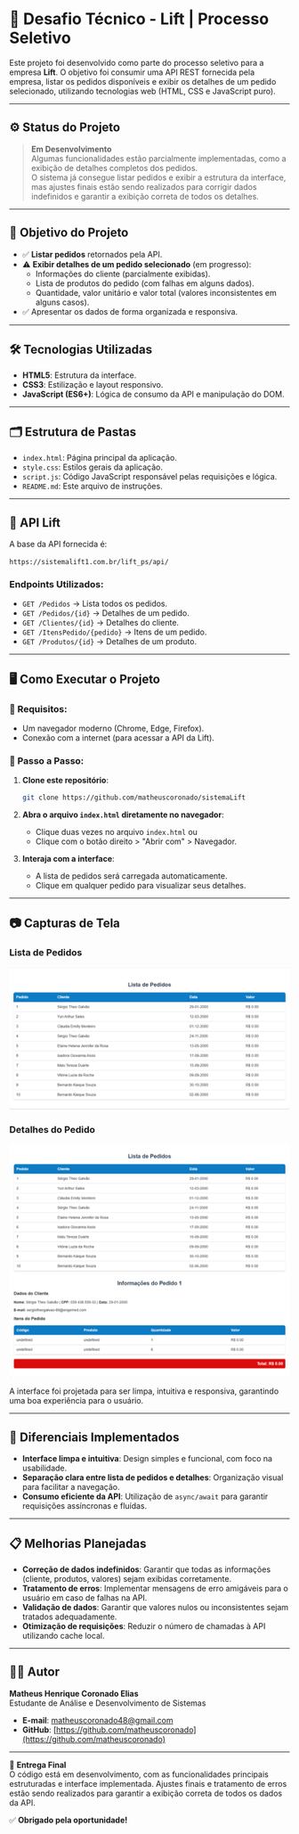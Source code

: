 # 🚀 Desafio Técnico - Lift | Processo Seletivo

Este projeto foi desenvolvido como parte do processo seletivo para a empresa **Lift**. O objetivo foi consumir uma API REST fornecida pela empresa, listar os pedidos disponíveis e exibir os detalhes de um pedido selecionado, utilizando tecnologias web (HTML, CSS e JavaScript puro).

---

## ⚙️ Status do Projeto

> **Em Desenvolvimento**  
> Algumas funcionalidades estão parcialmente implementadas, como a exibição de detalhes completos dos pedidos.  
> O sistema já consegue listar pedidos e exibir a estrutura da interface, mas ajustes finais estão sendo realizados para corrigir dados indefinidos e garantir a exibição correta de todos os detalhes.

---

## 🎯 Objetivo do Projeto

- ✅ **Listar pedidos** retornados pela API.
- ⚠️ **Exibir detalhes de um pedido selecionado** (em progresso):
  - Informações do cliente (parcialmente exibidas).
  - Lista de produtos do pedido (com falhas em alguns dados).
  - Quantidade, valor unitário e valor total (valores inconsistentes em alguns casos).
- ✅ Apresentar os dados de forma organizada e responsiva.

---

## 🛠️ Tecnologias Utilizadas

- **HTML5**: Estrutura da interface.
- **CSS3**: Estilização e layout responsivo.
- **JavaScript (ES6+)**: Lógica de consumo da API e manipulação do DOM.

---

## 🗂️ Estrutura de Pastas

- `index.html`: Página principal da aplicação.
- `style.css`: Estilos gerais da aplicação.
- `script.js`: Código JavaScript responsável pelas requisições e lógica.
- `README.md`: Este arquivo de instruções.

---

## 🔗 API Lift

A base da API fornecida é:

`https://sistemalift1.com.br/lift_ps/api/`

### Endpoints Utilizados:

- `GET /Pedidos` → Lista todos os pedidos.
- `GET /Pedidos/{id}` → Detalhes de um pedido.
- `GET /Clientes/{id}` → Detalhes do cliente.
- `GET /ItensPedido/{pedido}` → Itens de um pedido.
- `GET /Produtos/{id}` → Detalhes de um produto.

---

## 🖥️ Como Executar o Projeto

### 🔧 Requisitos:

- Um navegador moderno (Chrome, Edge, Firefox).
- Conexão com a internet (para acessar a API da Lift).

### 📌 Passo a Passo:

1. **Clone este repositório**:
   ```bash
   git clone https://github.com/matheuscoronado/sistemaLift
   ```

2. **Abra o arquivo `index.html` diretamente no navegador**:
   - Clique duas vezes no arquivo `index.html` ou
   - Clique com o botão direito > "Abrir com" > Navegador.

3. **Interaja com a interface**:
   - A lista de pedidos será carregada automaticamente.
   - Clique em qualquer pedido para visualizar seus detalhes.

---

## 📷 Capturas de Tela

### Lista de Pedidos
![Lista de Pedidos](image.png)

### Detalhes do Pedido
![Detalhes do Pedido](image-1.png)

A interface foi projetada para ser limpa, intuitiva e responsiva, garantindo uma boa experiência para o usuário.

---

## 📌 Diferenciais Implementados

- **Interface limpa e intuitiva**: Design simples e funcional, com foco na usabilidade.
- **Separação clara entre lista de pedidos e detalhes**: Organização visual para facilitar a navegação.
- **Consumo eficiente da API**: Utilização de `async/await` para garantir requisições assíncronas e fluídas.

---

## 📋 Melhorias Planejadas

- **Correção de dados indefinidos**: Garantir que todas as informações (cliente, produtos, valores) sejam exibidas corretamente.
- **Tratamento de erros**: Implementar mensagens de erro amigáveis para o usuário em caso de falhas na API.
- **Validação de dados**: Garantir que valores nulos ou inconsistentes sejam tratados adequadamente.
- **Otimização de requisições**: Reduzir o número de chamadas à API utilizando cache local.

---

## 🧑‍💻 Autor

**Matheus Henrique Coronado Elias**  
Estudante de Análise e Desenvolvimento de Sistemas  

- **E-mail**: [matheuscoronado48@gmail.com](mailto:matheuscoronado48@gmail.com)  
- **GitHub**: [https://github.com/matheuscoronado](https://github.com/matheuscoronado)

---

📨 **Entrega Final**  
O código está em desenvolvimento, com as funcionalidades principais estruturadas e interface implementada. Ajustes finais e tratamento de erros estão sendo realizados para garantir a exibição correta de todos os dados da API.

✅ **Obrigado pela oportunidade!**